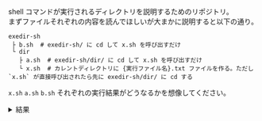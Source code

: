 shell コマンドが実行されるディレクトリを説明するためのリポジトリ。  
まずファイルそれぞれの内容を読んでほしいが大まかに説明すると以下の通り。

```
exedir-sh
 ├ b.sh  # exedir-sh/ に cd して x.sh を呼び出すだけ
 └ dir
   ├ a.sh  # exedir-sh/dir/ に cd して x.sh を呼び出すだけ
   └ x.sh  # カレントディレクトリに {実行ファイル名}.txt ファイルを作る。ただし `x.sh` が直接呼び出されたら先に exedir-sh/dir/ に cd する
```

`x.sh` `a.sh` `b.sh` それぞれの実行結果がどうなるかを想像してください。


<details>
 <summary>結果</summary>
`x.sh` `a.sh` `b.sh` をそれぞれ呼び出すと、結果こうなる。

```
exedir-sh
 ├ b.sh
 ├ b.sh.txt
 └ dir
   ├ a.sh
   ├ a.sh.txt
   ├ x.sh
   └ x.sh.txt
```
</details>
 
